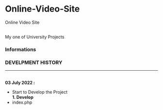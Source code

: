 # Online-Video-Site
Online Video Site 
<br><br>

My one of University Projects<br>
### Informations





### DEVELPMENT HISTORY
<hr>
<br>
<b>03 July 2022 :</b><br>


  - Start to Develop the Project<br>
    <b>1. Develop</b>
  - index.php    

